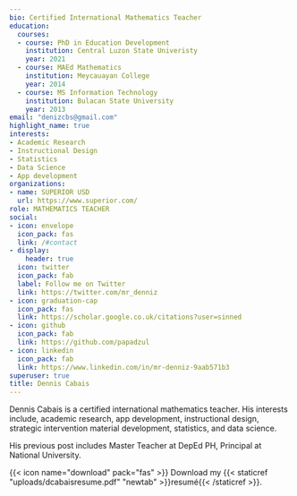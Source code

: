 ```yaml
---
bio: Certified International Mathematics Teacher
education:
  courses:
  - course: PhD in Education Development
    institution: Central Luzon State Univeristy
    year: 2021
  - course: MAEd Mathematics
    institution: Meycauayan College
    year: 2014
  - course: MS Information Technology
    institution: Bulacan State University
    year: 2013
email: "denizcbs@gmail.com"
highlight_name: true
interests:
- Academic Research
- Instructional Design
- Statistics
- Data Science
- App development
organizations:
- name: SUPERIOR USD
  url: https://www.superior.com/
role: MATHEMATICS TEACHER
social:
- icon: envelope
  icon_pack: fas
  link: /#contact
- display:
    header: true
  icon: twitter
  icon_pack: fab
  label: Follow me on Twitter
  link: https://twitter.com/mr_denniz
- icon: graduation-cap
  icon_pack: fas
  link: https://scholar.google.co.uk/citations?user=sinned
- icon: github
  icon_pack: fab
  link: https://github.com/papadzul
- icon: linkedin
  icon_pack: fab
  link: https://www.linkedin.com/in/mr-denniz-9aab571b3
superuser: true
title: Dennis Cabais
---
```


Dennis Cabais is a certified international mathematics teacher. His interests include, academic research, app development, instructional design, strategic intervention material development, statistics, and data science. 

His previous post includes Master Teacher at DepEd PH, Principal at National University.

{{< icon name="download" pack="fas" >}} Download my {{< staticref "uploads/dcabaisresume.pdf" "newtab" >}}resumé{{< /staticref >}}.
